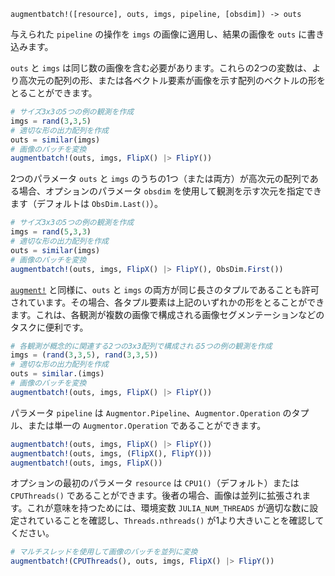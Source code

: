 ```
augmentbatch!([resource], outs, imgs, pipeline, [obsdim]) -> outs
```

与えられた `pipeline` の操作を `imgs` の画像に適用し、結果の画像を `outs` に書き込みます。

`outs` と `imgs` は同じ数の画像を含む必要があります。これらの2つの変数は、より高次元の配列の形、または各ベクトル要素が画像を示す配列のベクトルの形をとることができます。

```julia
# サイズ3x3の5つの例の観測を作成
imgs = rand(3,3,5)
# 適切な形の出力配列を作成
outs = similar(imgs)
# 画像のバッチを変換
augmentbatch!(outs, imgs, FlipX() |> FlipY())
```

2つのパラメータ `outs` と `imgs` のうちの1つ（または両方）が高次元の配列である場合、オプションのパラメータ `obsdim` を使用して観測を示す次元を指定できます（デフォルトは `ObsDim.Last()`）。

```julia
# サイズ3x3の5つの例の観測を作成
imgs = rand(5,3,3)
# 適切な形の出力配列を作成
outs = similar(imgs)
# 画像のバッチを変換
augmentbatch!(outs, imgs, FlipX() |> FlipY(), ObsDim.First())
```

[`augment!`](@ref) と同様に、`outs` と `imgs` の両方が同じ長さのタプルであることも許可されています。その場合、各タプル要素は上記のいずれかの形をとることができます。これは、各観測が複数の画像で構成される画像セグメンテーションなどのタスクに便利です。

```julia
# 各観測が概念的に関連する2つの3x3配列で構成される5つの例の観測を作成
imgs = (rand(3,3,5), rand(3,3,5))
# 適切な形の出力配列を作成
outs = similar.(imgs)
# 画像のバッチを変換
augmentbatch!(outs, imgs, FlipX() |> FlipY())
```

パラメータ `pipeline` は `Augmentor.Pipeline`、`Augmentor.Operation` のタプル、または単一の `Augmentor.Operation` であることができます。

```julia
augmentbatch!(outs, imgs, FlipX() |> FlipY())
augmentbatch!(outs, imgs, (FlipX(), FlipY()))
augmentbatch!(outs, imgs, FlipX())
```

オプションの最初のパラメータ `resource` は `CPU1()`（デフォルト）または `CPUThreads()` であることができます。後者の場合、画像は並列に拡張されます。これが意味を持つためには、環境変数 `JULIA_NUM_THREADS` が適切な数に設定されていることを確認し、`Threads.nthreads()` が1より大きいことを確認してください。

```julia
# マルチスレッドを使用して画像のバッチを並列に変換
augmentbatch!(CPUThreads(), outs, imgs, FlipX() |> FlipY())
```
